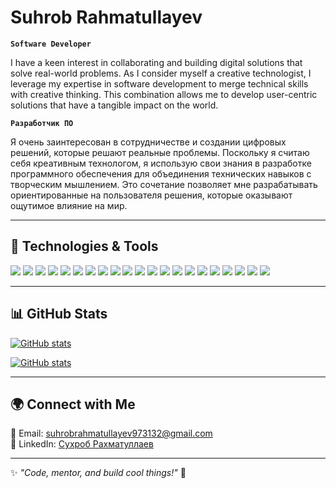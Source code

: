 # Suhrob Rahmatullayev  

**`Software Developer`**  

I have a keen interest in collaborating and building digital solutions that solve real-world problems. As I consider myself a creative technologist, I leverage my expertise in software development to merge technical skills with creative thinking. This combination allows me to develop user-centric solutions that have a tangible impact on the world.

**`Разработчик ПО`**

Я очень заинтересован в сотрудничестве и создании цифровых решений, которые решают реальные проблемы. Поскольку я считаю себя креативным технологом, я использую свои знания в разработке программного обеспечения для объединения технических навыков с творческим мышлением. Это сочетание позволяет мне разрабатывать ориентированные на пользователя решения, которые оказывают ощутимое влияние на мир.

---  

## 🚀 Technologies & Tools  

<img src = "https://img.shields.io/badge/-HTML5-E34F26?style=flat&logo=html5&logoColor=white"> <img src = "https://img.shields.io/badge/-CSS3-1572B6?style=flat&logo=css3&logoColor=white">
<img src="https://img.shields.io/badge/-Bootstrap-563D7C?style=flat&logo=bootstrap&logoColor=white">
<img src="https://img.shields.io/badge/-JavaScript-eed718?style=flat&logo=javascript&logoColor=ffffff">
<img src="https://img.shields.io/badge/-Typescript-3178C6?style=flat&logo=typescript&logoColor=ffffff">
<img src="https://img.shields.io/badge/-Sass-cc6699?style=flat&logo=sass&logoColor=ffffff">
<img src="https://img.shields.io/badge/-React-000000?style=flat&logo=react&logoColor=00c8ff">
<img src="https://img.shields.io/badge/-NextJs-fff?style=flat&logo=next.js&logoColor=000">
<img src="https://img.shields.io/badge/-MongoDB-4DB33D?style=flat&logo=mongodb&logoColor=FFFFFF">
<img src="https://img.shields.io/badge/-GraphQL-e535ab?style=flat&logo=graphql&logoColor=FFFFFF">
<img src="https://img.shields.io/badge/-MySQL-F29111?style=flat&logo=mysql&logoColor=FFFFFF">
<img src="https://img.shields.io/badge/-ExpressJs-787878?style=flat">
<img src="https://img.shields.io/badge/-NodeJs-3C873A?style=flat&logo=Node.js&logoColor=white">
<img src="https://img.shields.io/badge/-Firebase-FFA611?style=flat&logo=firebase&logoColor=FFFFFF">
<img src="http://img.shields.io/badge/-Google%20Cloud%20Platform-4285F4?style=flat&logo=google%20cloud&logoColor=white">
<img src="https://img.shields.io/badge/-Progressive Web Apps-5A0FC8?style=flat">
<img src="http://img.shields.io/badge/-Git-F1502F?style=flat&logo=git&logoColor=FFFFFF">
<img src="http://img.shields.io/badge/-Github-000000?style=flat&logo=github&logoColor=FFFFFF">
<img src="http://img.shields.io/badge/-VS%20Code-007ACC?style=flat&logo=visual%20studio%20code&logoColor=white">
<img src="http://img.shields.io/badge/-Heroku-430098?style=flat&logo=heroku&logoColor=white">
<img src="http://img.shields.io/badge/-Vercel-black?style=flat&logo=vercel&logoColor=white">

---  

## 📊 GitHub Stats  

[![GitHub stats](https://github-readme-streak-stats.herokuapp.com/?user=Rakhsrb)](https://github.com/Rakhsrb)

[![GitHub stats](https://github-readme-stats.vercel.app/api?username=Rakhsrb&show_icons=true&hide_border=true)](https://github.com/Rakhsrb)

---

## 🌍 Connect with Me  
📧 Email: <a href="https://suhrobrahmatullayev973132@gmail.com">suhrobrahmatullayev973132@gmail.com</a>  
💼 LinkedIn: <a href="https://www.linkedin.com/in/%D1%81%D1%83%D1%85%D1%80%D0%BE%D0%B1-%D1%80%D0%B0%D1%85%D0%BC%D0%B0%D1%82%D1%83%D0%BB%D0%BB%D0%B0%D0%B5%D0%B2-6a0469258/">Сухроб Рахматуллаев</a>

---

✨ _"Code, mentor, and build cool things!"_ 🚀
